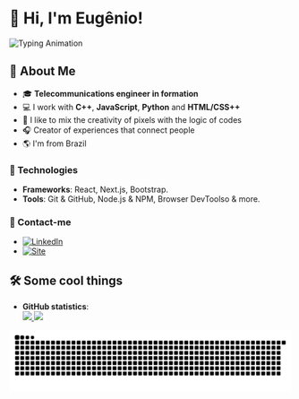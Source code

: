 # 👋 Hi, I'm Eugênio! 

![Typing Animation](https://readme-typing-svg.herokuapp.com?color=blue&size=25&lines=Web+Developer;Technical+Founder)

## 🚀 About Me
- 🎓 **Telecommunications engineer in formation**
- 💻 I work with **C++**, **JavaScript**, **Python** and **HTML/CSS++**  
- 🎨 I like to mix the creativity of pixels with the logic of codes
- 🎧 Creator of experiences that connect people 
- 🌎 I'm from Brazil

### 🦾 Technologies
- **Frameworks**: React, Next.js, Bootstrap.  
- **Tools**: Git & GitHub, Node.js & NPM, Browser DevToolso & more.

### 📨 Contact-me
- [![LinkedIn](https://img.shields.io/badge/LinkedIn-Jade%20Paz-blue?style=flat&logo=LinkedIn&logoColor=white)](https://www.linkedin.com/in/jade-paz-075bb8233/)
- [![Site](https://img.shields.io/badge/Instagram-jadepaz.dev-E30B5D?style=flat&logo=globe&logoColor=white)](https://www.instagram.com/jadepaz.dev?igsh=MTExNG03eTBlMWlidg%3D%3D&utm_source=qr) 


## 🛠️ Some cool things

- **GitHub statistics**:  
  <div>
  <a href="https://github.com/JadeProg">
    <img height="180em" src="https://github-readme-stats.vercel.app/api?username=JadeProg&show_icons=true&theme=radical&include_all_commits=true&count_private=true"/> 
    <img height="180em" src="https://github-readme-stats.vercel.app/api/top-langs/?username=JadeProg&layout=compact&langs_count=168&theme=radical"/>
<div>

<picture align="center">
  <source media="(prefers-color-scheme: dark)" srcset="https://raw.githubusercontent.com/JadeProg/JadeProg/output/github-contribution-grid-snake-dark.svg">
  <source media="(prefers-color-scheme: light)" srcset="https://raw.githubusercontent.com/JadeProg/JadeProg/output/github-contribution-grid-snake-dark.svg">
  <img align="center" alt="github contribution grid snake animation" src="https://raw.githubusercontent.com/JadeProg/JadeProg/output/github-contribution-grid-snake.svg">
</picture>

<!--
**Eugenio-Gabriel/Eugenio-Gabriel** is a ✨ _special_ ✨ repository because its `README.md` (this file) appears on your GitHub profile.

Here are some ideas to get you started:

- 🔭 I’m currently working on ...
- 🌱 I’m currently learning ...
- 👯 I’m looking to collaborate on ...
- 🤔 I’m looking for help with ...
- 💬 Ask me about ...
- 📫 How to reach me: ...
- 😄 Pronouns: ...
- ⚡ Fun fact: ...
-->
